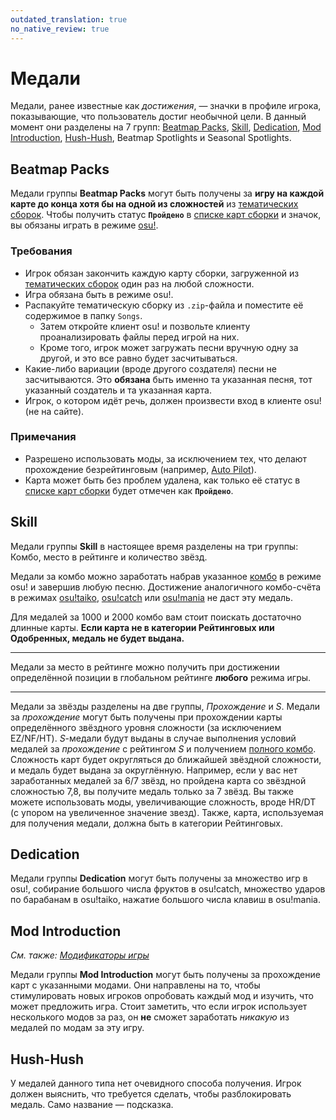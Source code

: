 ```yaml
---
outdated_translation: true
no_native_review: true
---
```


# Медали

Медали, ранее известные как *достижения*, — значки в профиле игрока, показывающие, что пользователь достиг необычной цели. В данный момент они разделены на 7 групп: [Beatmap Packs](#beatmap-packs), [Skill](#skill), [Dedication](#dedication), [Mod Introduction](#mod-introduction), [Hush-Hush](#hush-hush), Beatmap Spotlights и Seasonal Spotlights.

## Beatmap Packs

Медали группы **Beatmap Packs** могут быть получены за **игру на каждой карте до конца хотя бы на одной из сложностей** из [тематических сборок](https://osu.ppy.sh/beatmaps/packs?type=theme). Чтобы получить статус **`Пройдено`** в [списке карт сборки](https://osu.ppy.sh/beatmaps/packs?type=theme) и значок, вы обязаны играть в режиме [osu!](/wiki/Game_mode/osu!).

### Требования

- Игрок обязан закончить каждую карту сборки, загруженной из [тематических сборок](https://osu.ppy.sh/beatmaps/packs?type=theme) один раз на любой сложности.
- Игра обязана быть в режиме osu!.
- Распакуйте тематическую сборку из `.zip`-файла и поместите её содержимое в папку `Songs`.
  - Затем откройте клиент osu! и позвольте клиенту проанализировать файлы перед игрой на них.
  - Кроме того, игрок может загружать песни вручную одну за другой, и это все равно будет засчитываться.
- Какие-либо вариации (вроде другого создателя) песни не засчитываются.
  Это **обязана** быть именно та указанная песня, тот указанный создатель и та указанная карта.
- Игрок, о котором идёт речь, должен произвести вход в клиенте osu! (не на сайте).

### Примечания

- Разрешено использовать моды, за исключением тех, что делают прохождение безрейтинговым (например, [Auto Pilot](/wiki/Game_modifier/Autopilot)).
- Карта может быть без проблем удалена, как только её статус в [списке карт сборки](https://osu.ppy.sh/beatmaps/packs?type=theme) будет отмечен как **`Пройдено`**.

## Skill

Медали группы **Skill** в настоящее время разделены на три группы: Комбо, место в рейтинге и количество звёзд.

Медали за комбо можно заработать набрав указанное [комбо](/wiki/Gameplay/Combo_(score_multiplier)) в режиме osu! и завершив любую песню. Достижение аналогичного комбо-счёта в режимах [osu!taiko](/wiki/Game_mode/osu!taiko), [osu!catch](/wiki/Game_mode/osu!catch) или [osu!mania](/wiki/Game_mode/osu!mania) не даст эту медаль.

Для медалей за 1000 и 2000 комбо вам стоит поискать достаточно длинные карты. **Если карта не в категории Рейтинговых или Одобренных, медаль не будет выдана.**

---

Медали за место в рейтинге можно получить при достижении определённой позиции в глобальном рейтинге **любого** режима игры.

---

Медали за звёзды разделены на две группы, *Прохождение* и *S*. Медали за *прохождение* могут быть получены при прохождении карты определённого звёздного уровня сложности (за исключением EZ/NF/HT). *S*-медали будут выданы в случае выполнения условий медалей за *прохождение* с рейтингом *S* и получением [полного комбо](/wiki/Gameplay/Full_combo). Сложность карт будет округляться до ближайшей звёздной сложности, и медаль будет выдана за округлённую. Например, если у вас нет заработанных медалей за 6/7 звёзд, но пройдена карта со звёздной сложностью 7,8, вы получите медаль только за 7 звёзд. Вы также можете использовать моды, увеличивающие сложность, вроде HR/DT (с упором на увеличенное значение звезд). Также, карта, используемая для получения медали, должна быть в категории Рейтинговых.

## Dedication

Медали группы **Dedication** могут быть получены за множество игр в osu!, собирание большого числа фруктов в osu!catch, множество ударов по барабанам в osu!taiko, нажатие большого числа клавиш в osu!mania.

## Mod Introduction

*См. также: [Модификаторы игры](/wiki/Game_modifier)*

Медали группы **Mod Introduction** могут быть получены за прохождение карт с указанными модами. Они направлены на то, чтобы стимулировать новых игроков опробовать каждый мод и изучить, что может предложить игра. Стоит заметить, что если игрок использует несколького модов за раз, он **не** сможет заработать *никакую* из медалей по модам за эту игру.

## Hush-Hush

У медалей данного типа нет очевидного способа получения. Игрок должен выяснить, что требуется сделать, чтобы разблокировать медаль. Само название — подсказка.
